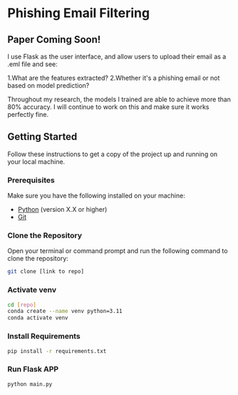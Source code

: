 # Phishing Email Filtering
## Paper Coming Soon!
I use Flask as the user interface, and allow users to upload their email as a .eml file and see:

1.What are the features extracted?
2.Whether it's a phishing email or not based on model prediction?

Throughout my research, the models I trained are able to achieve more than 80% accuracy. I will continue to work on this and make sure it works perfectly fine.
## Getting Started

Follow these instructions to get a copy of the project up and running on your local machine.

### Prerequisites

Make sure you have the following installed on your machine:

- [Python](https://www.python.org/downloads/) (version X.X or higher)
- [Git](https://git-scm.com/book/en/v2/Getting-Started-Installing-Git)

### Clone the Repository

Open your terminal or command prompt and run the following command to clone the repository:

```bash
git clone [link to repo]
```

### Activate venv
```bash
cd [repo]
conda create --name venv python=3.11
conda activate venv
```
### Install Requirements
```bash
pip install -r requirements.txt
```
### Run Flask APP
```bash
python main.py
```
